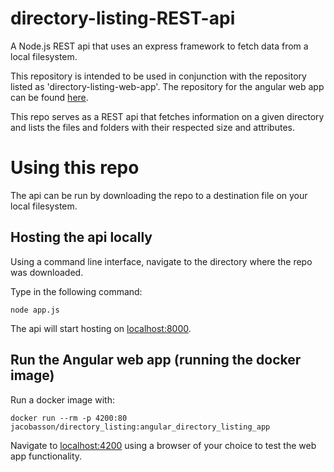 # directory-listing-REST-api
A Node.js REST api that uses an express framework to fetch data from a local filesystem.


This repository is intended to be used in conjunction with the repository listed as 'directory-listing-web-app'.
The repository for the angular web app can be found [here](https://github.com/JakesBas/directory-listing-web-app).

This repo serves as a REST api that fetches information on a given directory and lists the files and folders with their
respected size and attributes.


# Using this repo

The api can be run by downloading the repo to a destination file on your local filesystem.


## Hosting the api locally
 Using a command line interface, navigate to the directory where the repo was downloaded.

Type in the following command:

``` node app.js ```

The api will start hosting on [localhost:8000](http://localhost:8000).

## Run the Angular web app (running the docker image)

Run a docker image with:

``` docker run --rm -p 4200:80 jacobasson/directory_listing:angular_directory_listing_app ```

Navigate to [localhost:4200](http://localhost:4200) using a browser of your choice to test the web app functionality.



